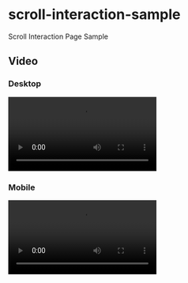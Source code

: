 # scroll-interaction-sample
Scroll Interaction Page Sample

## Video

### Desktop
![Desktop Sample](./misc/viedos/scroll-interaction-desktop.mov)

### Mobile
![Desktop Sample](./misc/viedos/scroll-interaction-mobile.mov)
